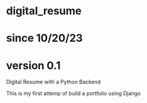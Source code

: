 # digital_resume
# since 10/20/23
# version 0.1 

Digital Resume with a Python Backend


This is my first attemp of build a portfolio using Django
